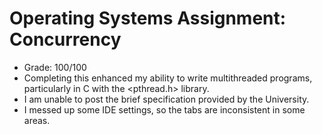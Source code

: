 # Operating Systems Assignment: Concurrency
- Grade: 100/100
- Completing this enhanced my ability to write multithreaded programs, particularly in C with the <pthread.h> library.
- I am unable to post the brief specification provided by the University.
- I messed up some IDE settings, so the tabs are inconsistent in some areas.

